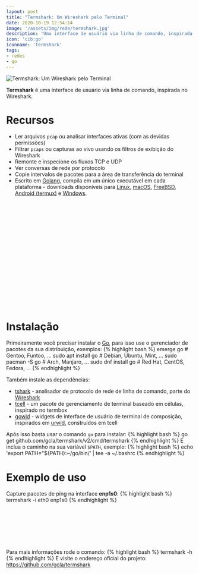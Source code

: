 ```yaml
---
layout: post
title: "Termshark: Um Wireshark pelo Terminal"
date: 2020-10-19 12:54:14
image: '/assets/img/rede/termshark.jpg'
description: 'Uma interface de usuário via linha de comando, inspirada no Wireshark'
icon: 'cib:go'
iconname: 'termshark'
tags:
- redes
- go
---
```


![Termshark: Um Wireshark pelo Terminal](url)

**Termshark** é uma interface de usuário via linha de comando, inspirada no Wireshark.

# Recursos

+ Ler arquivos `pcap` ou analisar interfaces ativas (com as devidas permissões)
+ Filtrar `pcaps` ou capturas ao vivo usando os filtros de exibição do Wireshark
+ Remonte e inspecione os fluxos TCP e UDP
+ Ver conversas de rede por protocolo
+ Copie intervalos de pacotes para a área de transferência do terminal
+ Escrito em [Golang](https://terminalroot.com.br/2019/10/linguagem-de-programacao.html#04-go), compila em um único executável em cada plataforma - downloads disponíveis para [Linux](https://terminalroot.com.br/tags#linux), [macOS](https://terminalroot.com.br/tags#macos), [FreeBSD](https://terminalroot.com.br/tags#freebsd), [Android (termux)](https://terminalroot.com.br/tags#android) e [Windows](https://terminalroot.com.br/tags#windows).

<!-- QUADRADO -->
<script async src="//pagead2.googlesyndication.com/pagead/js/adsbygoogle.js"></script>
<ins class="adsbygoogle"
style="display:inline-block;width:336px;height:280px"
data-ad-client="ca-pub-2838251107855362"
data-ad-slot="5351066970"></ins>
<script>
(adsbygoogle = window.adsbygoogle || []).push({});
</script>

# Instalação
Primeiramente você precisar instalar o [Go](https://golang.org/), para isso use o gerenciador de pacotes da sua distribuição, exemplos:
{% highlight bash %}
emerge go # Gentoo, Funtoo, ...
sudo apt install go # Debian, Ubuntu, Mint, ...
sudo pacman -S go # Arch, Manjaro, ...
sudo dnf install go # Red Hat, CentOS, Fedora, ...
{% endhighlight %}

Também instale as dependências:
+ [tshark](https://www.wireshark.org/docs/man-pages/tshark.html) - analisador de protocolo de rede de linha de comando, parte do [Wireshark](https://wireshark.org/)
+ [tcell](https://github.com/gdamore/tcell) - um pacote de gerenciamento de terminal baseado em células, inspirado no termbox
+ [gowid](https://github.com/gcla/gowid) - widgets de interface de usuário de terminal de composição, inspirados em [urwid](http://urwid.org/), construídos em tcell

Após isso basta usar o comando `go` para instalar:
{% highlight bash %}
go get github.com/gcla/termshark/v2/cmd/termshark
{% endhighlight %}
E inclua o caminho na sua variável `$PATH`, exemplo:
{% highlight bash %}
echo 'export PATH="${PATH}:~/go/bin/' | tee -a ~/.bashrc
{% endhighlight %}

# Exemplo de uso
Capture pacotes de ping na interface **enp1s0**:
{% highlight bash %}
termshark -i eth0 enp1s0
{% endhighlight %}

<!-- MINI ANÚNCIO -->
<script async src="//pagead2.googlesyndication.com/pagead/js/adsbygoogle.js"></script>
<!-- Games Root -->
<ins class="adsbygoogle"
style="display:inline-block;width:730px;height:95px"
data-ad-client="ca-pub-2838251107855362"
data-ad-slot="5351066970"></ins>
<script>
(adsbygoogle = window.adsbygoogle || []).push({});
</script>

Para mais informações rode o comando:
{% highlight bash %}
termshark -h
{% endhighlight %}
E visite o endereço oficial do projeto: <https://github.com/gcla/termshark>
